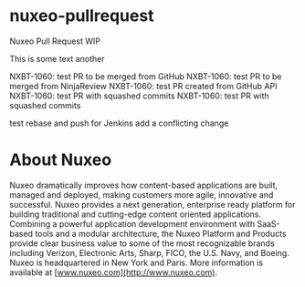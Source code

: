 # nuxeo-pullrequest
Nuxeo Pull Request WIP

This is some text
another

NXBT-1060: test PR to be merged from GitHub
NXBT-1060: test PR to be merged from NinjaReview
NXBT-1060: test PR created from GitHub API
NXBT-1060: test PR with squashed commits
NXBT-1060: test PR with squashed commits

test rebase and push for Jenkins
add a conflicting change

# About Nuxeo

Nuxeo dramatically improves how content-based applications are built, managed and deployed, making customers more agile, innovative and successful. Nuxeo provides a next generation, enterprise ready platform for building traditional and cutting-edge content oriented applications. Combining a powerful application development environment with SaaS-based tools and a modular architecture, the Nuxeo Platform and Products provide clear business value to some of the most recognizable brands including Verizon, Electronic Arts, Sharp, FICO, the U.S. Navy, and Boeing. Nuxeo is headquartered in New York and Paris. More information is available at [www.nuxeo.com](http://www.nuxeo.com).
